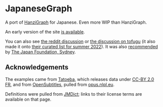 # JapaneseGraph
A port of [HanziGraph](https://github.com/mreichhoff/HanziGraph) for Japanese. Even more WIP than HanziGraph.

An early version of the site [is available](https://japanesegraph.com/). 

You can also see [the reddit discussion](https://www.reddit.com/r/LearnJapanese/comments/u5n2xf/learning_kanji_through_the_words_that_connect_them/) or [the discussion on tofugu](https://www.tofugu.com/japanese-learning-resources-database/japanese-graph/) (it also made it onto [their curated list for summer 2022](https://www.tofugu.com/japanese/japanese-learning-resources-summer-2022/)). It was also [recommended](https://mailchi.mp/jpf/jlearner-apr-23) by [The Japan Foundation, Sydney](https://twitter.com/JPFSydney/status/1646390081836531712).

## Acknowledgements
The examples came from [Tatoeba](https://tatoeba.org), which releases data
under [CC-BY 2.0 FR](https://creativecommons.org/licenses/by/2.0/fr), and
from [OpenSubtitles](http://www.opensubtitles.org/), pulled from [opus.nlpl.eu](https://opus.nlpl.eu/OpenSubtitles2018.php).

Definitions were pulled from [JMDict](https://www.edrdg.org/wiki/index.php/JMdict-EDICT_Dictionary_Project); links to their license terms are available on that page.

